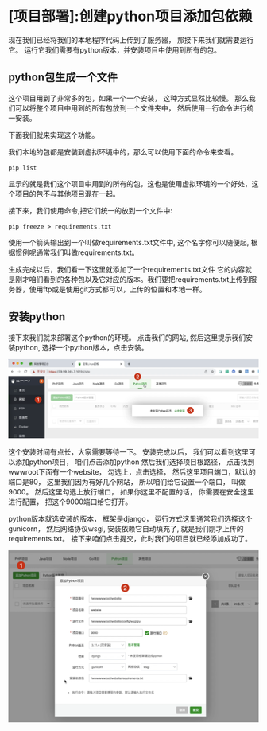 # [项目部署]:创建python项目添加包依赖


现在我们已经将我们的本地程序代码上传到了服务器，
那接下来我们就需要运行它。
运行它我们需要有python版本，并安装项目中使用到所有的包。

## python包生成一个文件

这个项目用到了非常多的包，如果一个一个安装，
这种方式显然比较慢。
那么我们可以将整个项目中用到的所有包放到一个文件夹中，
然后使用一行命令进行统一安装。

下面我们就来实现这个功能。

<!-- trancate -->
我们本地的包都是安装到虚拟环境中的，那么可以使用下面的命令来查看。
```
pip list
```
显示的就是我们这个项目中用到的所有的包，这也是使用虚拟环境的一个好处，这个项目的包不与其他项目混在一起。

接下来，我们使用命令,把它们统一的放到一个文件中:
```
pip freeze > requirements.txt
```
使用一个箭头输出到一个叫做requirements.txt文件中,
这个名字你可以随便起,
根据惯例呢通常我们叫做requirements.txt。

生成完成以后，我们看一下这里就添加了一个requirements.txt文件
它的内容就是刚才咱们看到的各种包以及它对应的版本。我们要把requirements.txt上传到服务器，使用ftp或是使用git方式都可以，上传的位置和本地一样。


## 安装python 

接下来我们就来部署这个python的环境。
点击我们的网站,
然后这里提示我们安装python,
选择一个python版本，点击安装。

![图48-宝塔安装python](imgs/图48-宝塔安装python.png)

这个安装时间有点长，大家需要等待一下。
安装完成以后，
我们可以看到这里可以添加python项目，
咱们点击添加python
然后我们选择项目根路径，
点击找到wwwroot下面有一个website，
勾选上，点击选择，
然后这里项目端口，默认的端口是80，
这里我们因为有好几个网站，
所以咱们给它设置一个端口，
叫做9000。
然后这里勾选上放行端口，
如果你这里不配置的话，
你需要在安全这里进行配置，
把这个9000端口给它打开。

python版本就选安装的版本，
框架是django，
运行方式这里通常我们选择这个gunicorn，
然后网络协议wsgi,
安装依赖它自动填充了,
就是我们刚才上传的requirements.txt。
接下来咱们点击提交，此时我们的项目就已经添加成功了。

![图48-添加python项目](imgs/图48-添加python项目.png)

